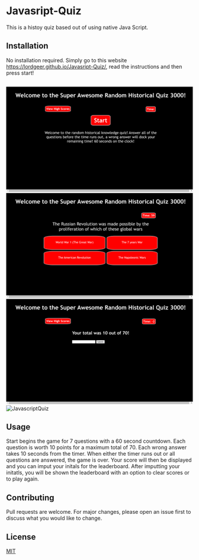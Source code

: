 # Javasript-Quiz
This is a histoy quiz based out of using native Java Script. 

## Installation
No installation required. Simply go to this website https://lordgeer.github.io/Javasript-Quiz/, read the instructions and then press start! 

##
![JavascriptQuiz](images/Screenshot1.png)
![JavascriptQuiz](images/Screenshot2.png)
![JavascriptQuiz](images/Screenshot3.png)
![JavascriptQuiz](aimages/Screenshot4.png)

## Usage

Start begins the game for 7 questions with a 60 second countdown. Each question is worth 10 points for a maximum total of 70. Each wrong answer takes 10 seconds from the timer. When either the timer runs out or all questions are answered, the game is over. Your score will then be displayed and you can imput your initals for the leaderboard. After imputting your initatls, you will be shown the leaderboard with an option to clear scores or to play again. 

## Contributing
Pull requests are welcome. For major changes, please open an issue first to discuss what you would like to change.

## License
[MIT](https://choosealicense.com/licenses/mit/)